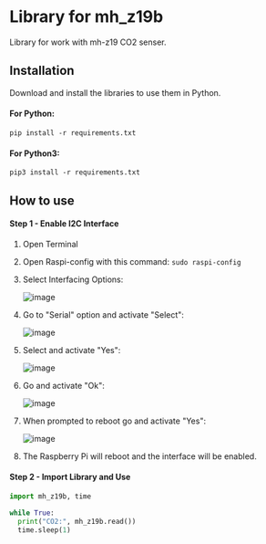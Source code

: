 # Library for mh_z19b
Library for work with mh-z19 CO2 senser.

## Installation
Download and install the libraries to use them in Python.

#### For Python:
`pip install -r requirements.txt`

#### For Python3:
`pip3 install -r requirements.txt`

## How to use

#### Step 1 - Enable I2C Interface
1) Open Terminal

2) Open Raspi-config with this command:
  `sudo raspi-config`

3) Select Interfacing Options:

    ![image](https://user-images.githubusercontent.com/51321197/148550156-c445291e-5be8-405b-8c52-849f7a1d1a4b.png)

4) Go to "Serial" option and activate "Select":

    ![image](https://user-images.githubusercontent.com/51321197/148550269-032a0f4b-7aaf-47dc-b104-83218ec9aa5c.png)

5) Select and activate "Yes":

    ![image](https://user-images.githubusercontent.com/51321197/148550384-955de426-cd58-411a-a3ab-c9dfce951ae8.png)

6) Go and activate "Ok":

    ![image](https://user-images.githubusercontent.com/51321197/148550430-fbdd3dff-8c55-4774-aa95-670ebee5b3fb.png)

7) When prompted to reboot go and activate "Yes":

    ![image](https://user-images.githubusercontent.com/51321197/148550514-23accebb-244f-45fd-987a-a6eec451bbf1.png)

8) The Raspberry Pi will reboot and the interface will be enabled.

#### Step 2 - Import Library and Use
```python
import mh_z19b, time

while True:
  print("CO2:", mh_z19b.read())
  time.sleep(1)
```
